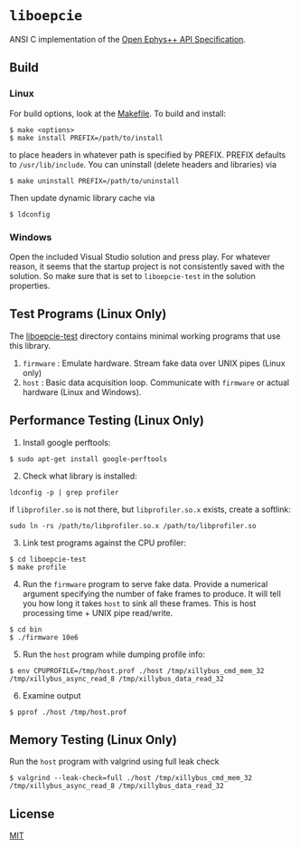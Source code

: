 # `liboepcie`
ANSI C implementation of the [Open Ephys++ API Specification](../spec.pdf).

## Build

### Linux
For build options, look at the [Makefile](Makefile). To build and install:
```
$ make <options>
$ make install PREFIX=/path/to/install
```
to place headers in whatever path is specified by PREFIX. PREFIX defaults to
`/usr/lib/include`. You can uninstall (delete headers and libraries) via
```
$ make uninstall PREFIX=/path/to/uninstall
```
Then update dynamic library cache via
```
$ ldconfig
```

### Windows
Open the included Visual Studio solution and press play. For whatever reason,
it seems that the startup project is not consistently saved with the solution.
So make sure that is set to `liboepcie-test` in the solution properties.

## Test Programs (Linux Only)
The [liboepcie-test](liboepcie-test) directory contains minimal working programs that use this library.

1. `firmware` : Emulate hardware. Stream fake data over UNIX pipes (Linux only)
1. `host` : Basic data acquisition loop. Communicate with `firmware` or actual
   hardware (Linux and Windows).

## Performance Testing (Linux Only)
1. Install google perftools:
```
$ sudo apt-get install google-perftools
```
2. Check what library is installed:
```
ldconfig -p | grep profiler
```
if `libprofiler.so` is not there, but `libprofiler.so.x` exists, create a softlink:
```
sudo ln -rs /path/to/libprofiler.so.x /path/to/libprofiler.so
```
3. Link test programs against the CPU profiler:
```
$ cd liboepcie-test
$ make profile
```
4. Run the `firmware` program to serve fake data. Provide a numerical argument
   specifying the number of fake frames to produce. It will tell you how long
   it takes `host` to sink all these frames. This is host processing time +
   UNIX pipe read/write.
```
$ cd bin
$ ./firmware 10e6
```
5. Run the `host` program while dumping profile info:
```
$ env CPUPROFILE=/tmp/host.prof ./host /tmp/xillybus_cmd_mem_32 /tmp/xillybus_async_read_8 /tmp/xillybus_data_read_32
```
6. Examine output
```
$ pprof ./host /tmp/host.prof
```

## Memory Testing (Linux Only)
Run the `host` program with valgrind using full leak check
```
$ valgrind --leak-check=full ./host /tmp/xillybus_cmd_mem_32 /tmp/xillybus_async_read_8 /tmp/xillybus_data_read_32
```

## License
[MIT](https://en.wikipedia.org/wiki/MIT_License)
